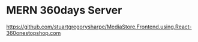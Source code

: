 # MERN 360days Server

https://github.com/stuartgregorysharpe/MediaStore.Frontend.using.React-360onestopshop.com
